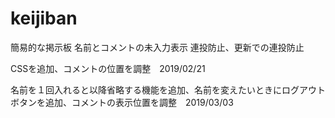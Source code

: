 # keijiban
簡易的な掲示板
名前とコメントの未入力表示
連投防止、更新での連投防止

CSSを追加、コメントの位置を調整　2019/02/21

名前を１回入れると以降省略する機能を追加、名前を変えたいときにログアウトボタンを追加、コメントの表示位置を調整　2019/03/03
